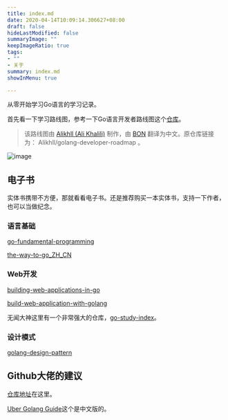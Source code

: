 ```yaml
---
title: index.md
date: 2020-04-14T10:09:14.306627+08:00
draft: false
hideLastModified: false
summaryImage: ""
keepImageRatio: true
tags:
- ""
- 关于
summary: index.md
showInMenu: true

---
```


从零开始学习Go语言的学习记录。

首先看一下学习路线图，参考一下Go语言开发者路线图这个[仓库](https://github.com/Quorafind/golang-developer-roadmap-cn)。

> 该路线图由 [Alikhll (Ali Khalili)](https://github.com/Alikhll) 制作，由 [BON](https://github.com/Quorafind) 翻译为中文。原仓库链接为： Alikhll/golang-developer-roadmap 。

![image](images/golang-developer-roadmap.png)

## 电子书

实体书携带不方便，那就看看电子书。还是推荐购买一本实体书，支持一下作者，也可以当做纪念。

### 语言基础

[go-fundamental-programming](https://github.com/unknwon/go-fundamental-programming)

[the-way-to-go_ZH_CN](https://github.com/unknwon/the-way-to-go_ZH_CN)

### Web开发

[building-web-applications-in-go](https://github.com/unknwon/building-web-applications-in-go)

[build-web-application-with-golang](https://github.com/astaxie/build-web-application-with-golang/blob/master/zh/preface.md)

无闻大神这里有一个非常强大的仓库，[go-study-index](https://github.com/unknwon/go-study-index)。

### 设计模式

[golang-design-pattern](https://github.com/senghoo/golang-design-pattern)

## Github大佬的建议

[仓库地址](https://github.com/cristaloleg/go-advices/blob/master/README_ZH.md)在这里。

[Uber Golang Guide](https://github.com/xxjwxc/uber_go_guide_cn)这个是中文版的。
